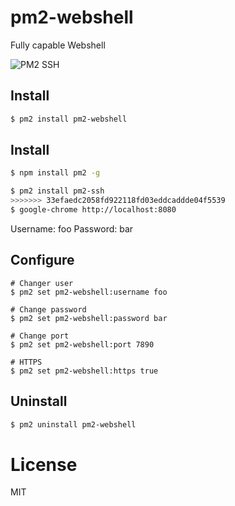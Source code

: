 # pm2-webshell

Fully capable Webshell

![PM2 SSH](https://github.com/pm2-hive/pm2-webshell/raw/master/preview.png)

## Install

```bash
$ pm2 install pm2-webshell
```

## Install

```bash
$ npm install pm2 -g

$ pm2 install pm2-ssh
>>>>>>> 33efaedc2058fd922118fd03eddcaddde04f5539
$ google-chrome http://localhost:8080
```

Username: foo
Password: bar

## Configure

```
# Changer user
$ pm2 set pm2-webshell:username foo

# Change password
$ pm2 set pm2-webshell:password bar

# Change port
$ pm2 set pm2-webshell:port 7890

# HTTPS
$ pm2 set pm2-webshell:https true
````

## Uninstall

```bash
$ pm2 uninstall pm2-webshell
```

# License

MIT
